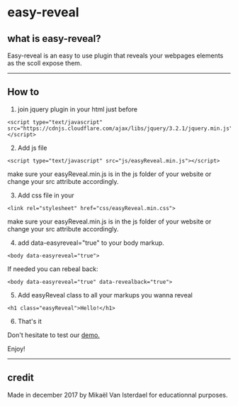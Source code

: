 # easy-reveal

## what is easy-reveal?
Easy-reveal is an easy to use plugin that reveals your webpages elements as the scoll expose them.

----
## How to

1. join jquery plugin in your html just before </body>
```
<script type="text/javascript" src="https://cdnjs.cloudflare.com/ajax/libs/jquery/3.2.1/jquery.min.js"></script>
```

2. Add js file
```
<script type="text/javascript" src="js/easyReveal.min.js"></script>
```
make sure your easyReveal.min.js is in the js folder of your website or change your src attribute accordingly.

3. Add css file in your <head>
```
<link rel="stylesheet" href="css/easyReveal.min.css">
```
make sure your easyReveal.min.js is in the js folder of your website or change your src attribute accordingly.

4. add data-easyreveal="true" to your body markup.
```
<body data-easyreveal="true">
```
If needed you can rebeal back:
```
<body data-easyreveal="true" data-revealback="true">
```

5. Add easyReveal class to all your markups you wanna reveal
```
<h1 class="easyReveal">Hello!</h1>
```
6. That's it

Don't hesitate to test our [demo.](http://cepegra-labs.be/webdesign/2017/mvani/easy-reveal-demo/)

Enjoy!

----
## credit

Made in december 2017 by Mikaël Van Isterdael for educationnal purposes.
